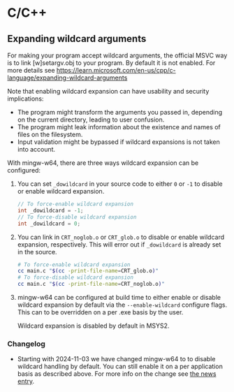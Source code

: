 # C/C++

## Expanding wildcard arguments

For making your program accept wildcard arguments, the official MSVC way is to
link [w]setargv.obj to your program. By default it is not enabled. For more
details see
https://learn.microsoft.com/en-us/cpp/c-language/expanding-wildcard-arguments

Note that enabling wildcard expansion can have usability and security
implications:

* The program might transform the arguments you passed in, depending on the
  current directory, leading to user confusion.
* The program might leak information about the existence and names of files on
  the filesystem.
* Input validation might be bypassed if wildcard expansions is not taken into
  account.

With mingw-w64, there are three ways wildcard expansion can be configured:

1. You can set `_dowildcard` in your source code to either `0` or `-1` to disable or enable wildcard expansion.

    ```c
    // To force-enable wildcard expansion
    int _dowildcard = -1;
    // To force-disable wildcard expansion
    int _dowildcard = 0;
    ```

2. You can link in `CRT_noglob.o` or `CRT_glob.o` to disable or enable wildcard expansion, respectively. This will error out if `_dowildcard` is already set in the source.

    ```bash
    # To force-enable wildcard expansion
    cc main.c "$(cc -print-file-name=CRT_glob.o)"
    # To force-disable wildcard expansion
    cc main.c "$(cc -print-file-name=CRT_noglob.o)"
    ```

3. mingw-w64 can be configured at build time to either enable or disable wildcard expansion by default via the `--enable-wildcard` configure flags. This can to be overridden on a per .exe basis by the user.

    Wildcard expansion is disabled by default in MSYS2.

### Changelog

* Starting with 2024-11-03 we have changed mingw-w64 to to disable wildcard
handling by default. You can still enable it on a per application basis as
described above. For more info on the change see [the news
entry](../news.md#2024-11-03-disabling-mingw-w64-wildcard-support-by-default).
